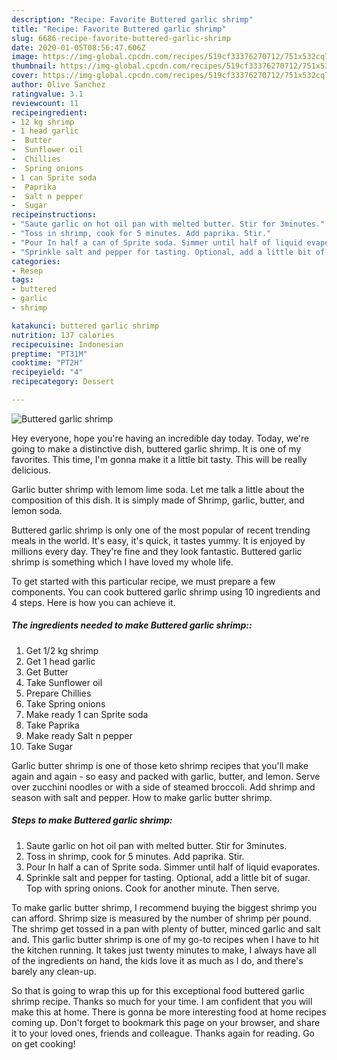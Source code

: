 ```yaml
---
description: "Recipe: Favorite Buttered garlic shrimp"
title: "Recipe: Favorite Buttered garlic shrimp"
slug: 6686-recipe-favorite-buttered-garlic-shrimp
date: 2020-01-05T08:56:47.606Z
image: https://img-global.cpcdn.com/recipes/519cf33376270712/751x532cq70/buttered-garlic-shrimp-recipe-main-photo.jpg
thumbnail: https://img-global.cpcdn.com/recipes/519cf33376270712/751x532cq70/buttered-garlic-shrimp-recipe-main-photo.jpg
cover: https://img-global.cpcdn.com/recipes/519cf33376270712/751x532cq70/buttered-garlic-shrimp-recipe-main-photo.jpg
author: Olive Sanchez
ratingvalue: 3.1
reviewcount: 11
recipeingredient:
- 12 kg shrimp
- 1 head garlic
-  Butter
-  Sunflower oil
-  Chillies
-  Spring onions
- 1 can Sprite soda
-  Paprika
-  Salt n pepper
-  Sugar
recipeinstructions:
- "Saute garlic on hot oil pan with melted butter. Stir for 3minutes."
- "Toss in shrimp, cook for 5 minutes. Add paprika. Stir."
- "Pour In half a can of Sprite soda. Simmer until half of liquid evaporates."
- "Sprinkle salt and pepper for tasting. Optional, add a little bit of sugar. Top with spring onions. Cook for another minute. Then serve."
categories:
- Resep
tags:
- buttered
- garlic
- shrimp

katakunci: buttered garlic shrimp
nutrition: 137 calories
recipecuisine: Indonesian
preptime: "PT31M"
cooktime: "PT2H"
recipeyield: "4"
recipecategory: Dessert

---
```



![Buttered garlic shrimp](https://img-global.cpcdn.com/recipes/519cf33376270712/751x532cq70/buttered-garlic-shrimp-recipe-main-photo.jpg)

Hey everyone, hope you're having an incredible day today. Today, we're going to make a distinctive dish, buttered garlic shrimp. It is one of my favorites. This time, I'm gonna make it a little bit tasty. This will be really delicious.

Garlic butter shrimp with lemom lime soda. Let me talk a little about the composition of this dish. It is simply made of Shrimp, garlic, butter, and lemon soda.

Buttered garlic shrimp is only one of the most popular of recent trending meals in the world. It's easy, it's quick, it tastes yummy. It is enjoyed by millions every day. They're fine and they look fantastic. Buttered garlic shrimp is something which I have loved my whole life.


To get started with this particular recipe, we must prepare a few components. You can cook buttered garlic shrimp using 10 ingredients and 4 steps. Here is how you can achieve it.

##### The ingredients needed to make Buttered garlic shrimp::

1. Get 1/2 kg shrimp
1. Get 1 head garlic
1. Get  Butter
1. Take  Sunflower oil
1. Prepare  Chillies
1. Take  Spring onions
1. Make ready 1 can Sprite soda
1. Take  Paprika
1. Make ready  Salt n pepper
1. Take  Sugar


Garlic butter shrimp is one of those keto shrimp recipes that you&#39;ll make again and again - so easy and packed with garlic, butter, and lemon. Serve over zucchini noodles or with a side of steamed broccoli. Add shrimp and season with salt and pepper. How to make garlic butter shrimp. 

##### Steps to make Buttered garlic shrimp:

1. Saute garlic on hot oil pan with melted butter. Stir for 3minutes.
1. Toss in shrimp, cook for 5 minutes. Add paprika. Stir.
1. Pour In half a can of Sprite soda. Simmer until half of liquid evaporates.
1. Sprinkle salt and pepper for tasting. Optional, add a little bit of sugar. Top with spring onions. Cook for another minute. Then serve.


To make garlic butter shrimp, I recommend buying the biggest shrimp you can afford. Shrimp size is measured by the number of shrimp per pound. The shrimp get tossed in a pan with plenty of butter, minced garlic and salt and. This garlic butter shrimp is one of my go-to recipes when I have to hit the kitchen running. It takes just twenty minutes to make, I always have all of the ingredients on hand, the kids love it as much as I do, and there&#39;s barely any clean-up. 

So that is going to wrap this up for this exceptional food buttered garlic shrimp recipe. Thanks so much for your time. I am confident that you will make this at home. There is gonna be more interesting food at home recipes coming up. Don't forget to bookmark this page on your browser, and share it to your loved ones, friends and colleague. Thanks again for reading. Go on get cooking!
